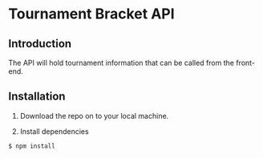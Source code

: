 # Tournament Bracket API

## Introduction

The API will hold tournament information that can be called from the front-end.

## Installation

1. Download the repo on to your local machine.

2. Install dependencies

```bash
$ npm install
```
